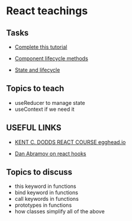 # React teachings

## Tasks

- [ Complete this tutorial ](https://reactjs.org/tutorial/tutorial.html)

- [ Component lifecycle methods ](https://reactjs.org/docs/react-component.html)

- [State and lifecycle](https://reactjs.org/docs/state-and-lifecycle.html)

## Topics to teach

- useReducer to manage state
- useContext if we need it

## USEFUL LINKS
- [KENT C. DODDS REACT COURSE egghead.io](https://egghead.io/courses/the-beginner-s-guide-to-react)

- [Dan Abramov on react hooks](https://www.youtube.com/watch?v=dpw9EHDh2bM&ab_channel=ReactConf)

## Topics to discuss

- this keyword in functions
- bind keyword in functions
- call keywords in functions
- prototypes in functions
- how classes simplify all of the above
